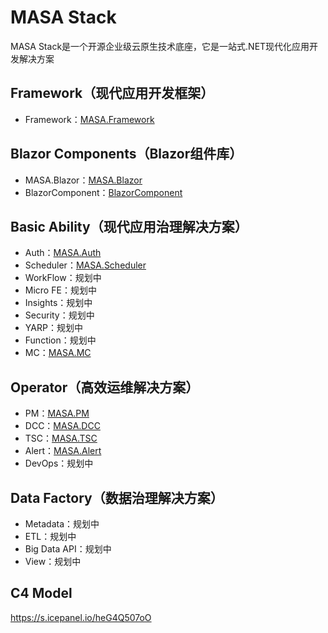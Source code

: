# MASA Stack

MASA Stack是一个开源企业级云原生技术底座，它是一站式.NET现代化应用开发解决方案

## Framework（现代应用开发框架）

* Framework：[MASA.Framework](https://github.com/masastack/MASA.Framework)

## Blazor Components（Blazor组件库）

* MASA.Blazor：[MASA.Blazor](https://github.com/BlazorComponent/MASA.Blazor)
* BlazorComponent：[BlazorComponent](https://github.com/BlazorComponent/BlazorComponent)

## Basic Ability（现代应用治理解决方案）

* Auth：[MASA.Auth](https://github.com/masastack/MASA.Auth)
* Scheduler：[MASA.Scheduler](https://github.com/masastack/MASA.Scheduler)
* WorkFlow：规划中
* Micro FE：规划中
* Insights：规划中
* Security：规划中
* YARP：规划中
* Function：规划中
* MC：[MASA.MC](https://github.com/masastack/MASA.MC)

## Operator（高效运维解决方案）

* PM：[MASA.PM](https://github.com/masastack/MASA.PM)
* DCC：[MASA.DCC](https://github.com/masastack/MASA.DCC)
* TSC：[MASA.TSC](https://github.com/masastack/MASA.TSC)
* Alert：[MASA.Alert](https://github.com/masastack/MASA.Alert)
* DevOps：规划中

## Data Factory（数据治理解决方案）

* Metadata：规划中
* ETL：规划中
* Big Data API：规划中
* View：规划中

## C4 Model

https://s.icepanel.io/heG4Q507oO
